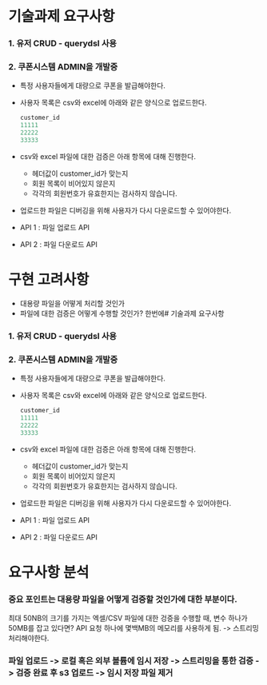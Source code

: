 # 기술과제 요구사항

### 1. 유저 CRUD - querydsl 사용


### 2. 쿠폰시스템 ADMIN을 개발중

  
- 특정 사용자들에게 대량으로 쿠폰을 발급해야한다.
- 사용자 목록은 csv와 excel에 아래와 같은 양식으로 업로드한다.
    
    ```java
    customer_id
    11111
    22222
    33333
    ```
    
- csv와 excel 파일에 대한 검증은 아래 항목에 대해 진행한다.
    - 헤더값이 customer_id가 맞는지
    - 회원 목록이 비어있지 않은지
    - 각각의 회원번호가 유효한지는 검사하지 않습니다.
- 업로드한 파일은 디버깅을 위해 사용자가 다시 다운로드할 수 있어야한다.
- API 1 : 파일 업로드 API
- API 2 : 파일 다운로드 API


# 구현 고려사항
- 대용량 파일을 어떻게 처리할 것인가
- 파일에 대한 검증은 어떻게 수행할 것인가? 한번에# 기술과제 요구사항

### 1. 유저 CRUD - querydsl 사용


### 2. 쿠폰시스템 ADMIN을 개발중

  
- 특정 사용자들에게 대량으로 쿠폰을 발급해야한다.
- 사용자 목록은 csv와 excel에 아래와 같은 양식으로 업로드한다.
    
    ```java
    customer_id
    11111
    22222
    33333
    ```
    
- csv와 excel 파일에 대한 검증은 아래 항목에 대해 진행한다.
    - 헤더값이 customer_id가 맞는지
    - 회원 목록이 비어있지 않은지
    - 각각의 회원번호가 유효한지는 검사하지 않습니다.
- 업로드한 파일은 디버깅을 위해 사용자가 다시 다운로드할 수 있어야한다.
- API 1 : 파일 업로드 API
- API 2 : 파일 다운로드 API


  

# 요구사항 분석  
  
### 중요 포인트는 대용량 파일을 어떻게 검증할 것인가에 대한 부분이다.
최대 50NB의 크기를 가지는 엑셀/CSV 파일에 대한 겅증을 수행할 때, 변수 하나가 50MB를 잡고 있다면? API 요청 하나에 몇백MB의 메모리를 사용하게 됨.
-> 스트리밍 처리해야한다.  
  
### 파일 업로드 -> 로컬 혹은 외부 볼륨에 임시 저장 -> 스트리밍을 통한 검증 -> 검증 완료 후 s3 업로드 -> 임시 저장 파일 제거

